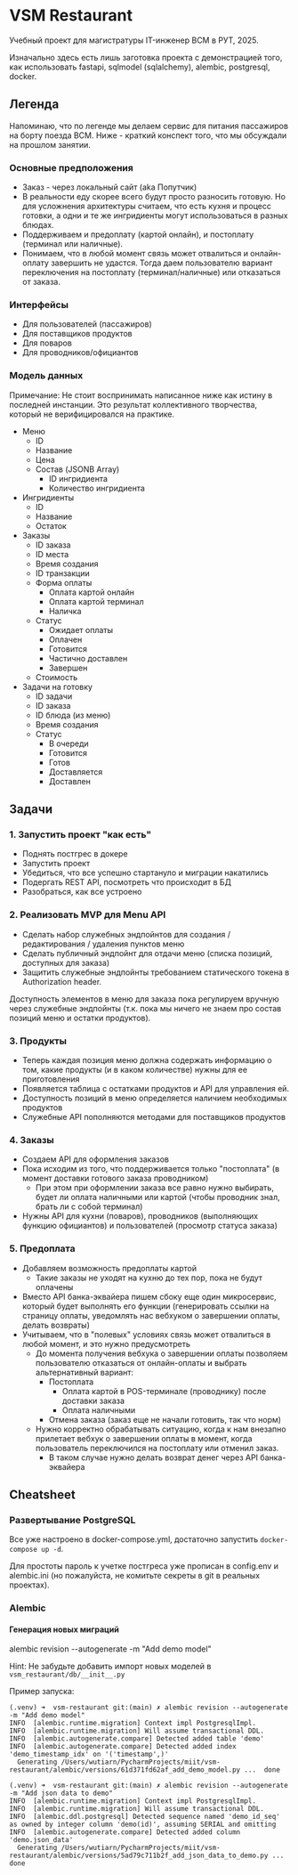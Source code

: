 # VSM Restaurant
Учебный проект для магистратуры IT-инженер ВСМ в РУТ, 2025.

Изначально здесь есть лишь заготовка проекта с демонстрацией того, как использовать fastapi, sqlmodel (sqlalchemy), alembic, postgresql, docker.

## Легенда
Напоминаю, что по легенде мы делаем сервис для питания пассажиров на борту поезда ВСМ. Ниже - краткий конспект того, что мы обсуждали на прошлом занятии.

### Основные предположения
- Заказ - через локальный сайт (aka Попутчик)
- В реальности еду скорее всего будут просто разносить готовую. Но для усложнения архитектуры считаем, что есть кухня и процесс готовки, а одни и те же ингридиенты могут использоваться в разных блюдах.
- Поддерживаем и предоплату (картой онлайн), и постоплату (терминал или наличные). 
- Понимаем, что в любой момент связь может отвалиться и онлайн-оплату завершить не удастся. Тогда даем пользователю вариант переключения на постоплату (терминал/наличные) или отказаться от заказа.

### Интерфейсы
* Для пользователей (пассажиров)
* Для поставщиков продуктов
* Для поваров
* Для проводников/официантов

### Модель данных
Примечание: Не стоит воспринимать написанное ниже как истину в последней инстанции. Это результат коллективного творчества, который не верифицировался на практике.

* Меню
    * ID
    * Название
    * Цена
    * Состав (JSONB Array)
        * ID ингридиента
        * Количество ингридиента
* Ингридиенты
    * ID
    * Название
    * Остаток
* Заказы
    * ID заказа
    * ID места
    * Время создания
    * ID транзакции
    * Форма оплаты
        * Оплата картой онлайн
        * Оплата картой терминал
        * Наличка
    * Статус
        * Ожидает оплаты
        * Оплачен
        * Готовится
        * Частично доставлен
        * Завершен
    * Стоимость
* Задачи на готовку
    * ID задачи
    * ID заказа
    * ID блюда (из меню)
    * Время создания
    * Статус
        * В очереди
        * Готовится
        * Готов
        * Доставляется
        * Доставлен

## Задачи

### 1. Запустить проект "как есть"
- Поднять постгрес в докере
- Запустить проект
- Убедиться, что все успешно стартануло и миграции накатились
- Подергать REST API, посмотреть что происходит в БД
- Разобраться, как все устроено

### 2. Реализовать MVP для Menu API
- Сделать набор служебных эндпойнтов для создания / редактирования / удаления пунктов меню
- Сделать публичный эндпойнт для отдачи меню (списка позиций, доступных для заказа)
- Защитить служебные эндпойнты требованием статического токена в Authorization header.

Доступность элементов в меню для заказа пока регулируем вручную через служебные эндпойнты (т.к. пока мы ничего не знаем про состав позиций меню и остатки продуктов).

### 3. Продукты
- Теперь каждая позиция меню должна содержать информацию о том, какие продукты (и в каком количестве) нужны для ее приготовления
- Появляется таблица с остатками продуктов и API для управления ей.
- Доступность позиций в меню определяется наличием необходимых продуктов
- Служебные API пополняются методами для поставщиков продуктов

### 4. Заказы
- Создаем API для оформления заказов
- Пока исходим из того, что поддерживается только "постоплата" (в момент доставки готового заказа проводником)
  - При этом при оформлении заказа все равно нужно выбирать, будет ли оплата наличными или картой (чтобы проводник знал, брать ли с собой терминал)
- Нужны API для кухни (поваров), проводников (выполняющих функцию официантов) и пользователей (просмотр статуса заказа)

### 5. Предоплата
- Добавляем возможность предоплаты картой
  - Такие заказы не уходят на кухню до тех пор, пока не будут оплачены
- Вместо API банка-эквайера пишем сбоку еще один микросервис, который будет выполнять его функции (генерировать ссылки на страницу оплаты, уведомлять нас вебхуком о завершении оплаты, делать возвраты)
- Учитываем, что в "полевых" условиях связь может отвалиться в любой момент, и это нужно предусмотреть
  - До момента получения вебхука о завершении оплаты позволяем пользователю отказаться от онлайн-оплаты и выбрать альтернативный вариант:
    - Постоплата
      - Оплата картой в POS-терминале (проводнику) после доставки заказа
      - Оплата наличными
    - Отмена заказа (заказ еще не начали готовить, так что норм)
  - Нужно корректно обрабатывать ситуацию, когда к нам внезапно прилетает вебхук о завершении оплаты в момент, когда пользователь переключился на постоплату или отменил заказ.
    - В таком случае нужно делать возврат денег через API банка-эквайера

## Cheatsheet
### Развертывание PostgreSQL
Все уже настроено в docker-compose.yml, достаточно запустить `docker-compose up -d`.

Для простоты пароль к учетке постгреса уже прописан в config.env и alembic.ini (но пожалуйста, не комитьте секреты в git в реальных проектах).

### Alembic
#### Генерация новых миграций
alembic revision --autogenerate -m "Add demo model"

Hint: Не забудьте добавить импорт новых моделей в `vsm_restaurant/db/__init__.py`

Пример запуска:
```
(.venv) ➜  vsm-restaurant git:(main) ✗ alembic revision --autogenerate -m "Add demo model"
INFO  [alembic.runtime.migration] Context impl PostgresqlImpl.
INFO  [alembic.runtime.migration] Will assume transactional DDL.
INFO  [alembic.autogenerate.compare] Detected added table 'demo'
INFO  [alembic.autogenerate.compare] Detected added index 'demo_timestamp_idx' on '('timestamp',)'
  Generating /Users/wutiarn/PycharmProjects/miit/vsm-restaurant/alembic/versions/61d371fd62af_add_demo_model.py ...  done
```
```
(.venv) ➜  vsm-restaurant git:(main) ✗ alembic revision --autogenerate -m "Add json data to demo"
INFO  [alembic.runtime.migration] Context impl PostgresqlImpl.
INFO  [alembic.runtime.migration] Will assume transactional DDL.
INFO  [alembic.ddl.postgresql] Detected sequence named 'demo_id_seq' as owned by integer column 'demo(id)', assuming SERIAL and omitting
INFO  [alembic.autogenerate.compare] Detected added column 'demo.json_data'
  Generating /Users/wutiarn/PycharmProjects/miit/vsm-restaurant/alembic/versions/5ad79c711b2f_add_json_data_to_demo.py ...  done
  ```
